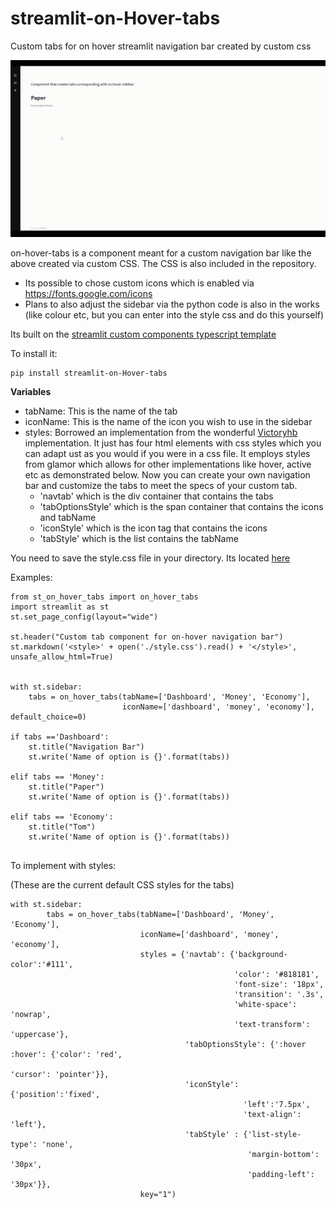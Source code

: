 # streamlit-on-Hover-tabs
Custom tabs for on hover streamlit navigation bar created by custom css

![demonstration-on-hover.gif](./img/demonstration-on-hover.gif)

on-hover-tabs is a component meant for a custom navigation bar like the above created via custom CSS. The CSS is also included in the repository. 
- Its possible to chose custom icons which is enabled via https://fonts.google.com/icons
- Plans to also adjust the sidebar via the python code is also in the works (like colour etc, but you can enter into the style css and do this yourself)

Its built on the [streamlit custom components typescript template](https://github.com/streamlit/component-template)

To install it:
```
pip install streamlit-on-Hover-tabs
```

**Variables**

- tabName: This is the name of the tab
- iconName: This is the name of the icon you wish to use in the sidebar
- styles: Borrowed an implementation from the wonderful [Victoryhb](https://github.com/victoryhb/streamlit-option-menu) implementation. It just has four html elements with css styles which you can adapt ust as you would if you were in a css file. It employs styles from glamor which allows for other implementations like hover, active etc as demonstrated below. Now you can create your own navigation bar and customize the tabs to meet the specs of your custom tab. 
    - 'navtab' which is the div container that contains the tabs
    - 'tabOptionsStyle' which is the span container that contains the icons and tabName
    - 'iconStyle' which is the icon tag that contains the icons
    - 'tabStyle' which is the list contains the tabName

You need to save the style.css file in your directory. Its located [here](https://github.com/Socvest/streamlit-on-Hover-tabs/tree/main/st_on_hover_tabs)

Examples:

```
from st_on_hover_tabs import on_hover_tabs
import streamlit as st
st.set_page_config(layout="wide")

st.header("Custom tab component for on-hover navigation bar")
st.markdown('<style>' + open('./style.css').read() + '</style>', unsafe_allow_html=True)


with st.sidebar:
    tabs = on_hover_tabs(tabName=['Dashboard', 'Money', 'Economy'], 
                         iconName=['dashboard', 'money', 'economy'], default_choice=0)

if tabs =='Dashboard':
    st.title("Navigation Bar")
    st.write('Name of option is {}'.format(tabs))

elif tabs == 'Money':
    st.title("Paper")
    st.write('Name of option is {}'.format(tabs))

elif tabs == 'Economy':
    st.title("Tom")
    st.write('Name of option is {}'.format(tabs))
    
```

To implement with styles:

(These are the current default CSS styles for the tabs)

```
with st.sidebar:
        tabs = on_hover_tabs(tabName=['Dashboard', 'Money', 'Economy'], 
                             iconName=['dashboard', 'money', 'economy'],
                             styles = {'navtab': {'background-color':'#111',
                                                  'color': '#818181',
                                                  'font-size': '18px',
                                                  'transition': '.3s',
                                                  'white-space': 'nowrap',
                                                  'text-transform': 'uppercase'},
                                       'tabOptionsStyle': {':hover :hover': {'color': 'red',
                                                                      'cursor': 'pointer'}},
                                       'iconStyle':{'position':'fixed',
                                                    'left':'7.5px',
                                                    'text-align': 'left'},
                                       'tabStyle' : {'list-style-type': 'none',
                                                     'margin-bottom': '30px',
                                                     'padding-left': '30px'}},
                             key="1")
```
